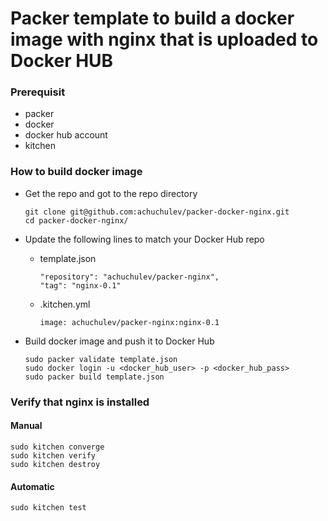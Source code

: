# Packer template to build a docker image with nginx that is uploaded to Docker HUB

### Prerequisit

* packer
* docker
* docker hub account
* kitchen

### How to build docker image

* Get the repo and got to the repo directory
  
   ```
   git clone git@github.com:achuchulev/packer-docker-nginx.git
   cd packer-docker-nginx/
   ```

* Update the following lines to match your Docker Hub repo

  * template.json 
   
    ```
    "repository": "achuchulev/packer-nginx",
    "tag": "nginx-0.1"
    ```

  * .kitchen.yml

    `image: achuchulev/packer-nginx:nginx-0.1`
    
  
* Build docker image and push it to Docker Hub
   
  ```
  sudo packer validate template.json
  sudo docker login -u <docker_hub_user> -p <docker_hub_pass>
  sudo packer build template.json
  ```

### Verify that nginx is installed

#### Manual

  ```
  sudo kitchen converge
  sudo kitchen verify
  sudo kitchen destroy
  ```

#### Automatic

  `sudo kitchen test`
